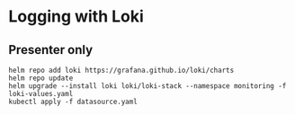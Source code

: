 # Logging with Loki

## Presenter only

```
helm repo add loki https://grafana.github.io/loki/charts
helm repo update
helm upgrade --install loki loki/loki-stack --namespace monitoring -f loki-values.yaml
kubectl apply -f datasource.yaml
```
